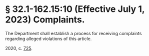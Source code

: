 # § 32.1-162.15:10 (Effective July 1, 2023) Complaints.

<p>The Department shall establish a process for receiving complaints regarding alleged violations of this article.</p><p>2020, c. <a href='http://lis.virginia.gov/cgi-bin/legp604.exe?201+ful+CHAP0725'>725</a>.</p>
